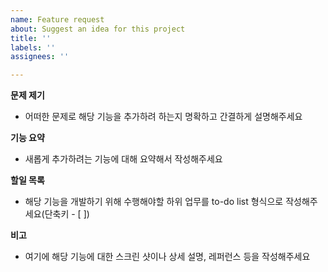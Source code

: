 ```yaml
---
name: Feature request
about: Suggest an idea for this project
title: ''
labels: ''
assignees: ''

---
```


**문제 제기**
- 어떠한 문제로 해당 기능을 추가하려 하는지 명확하고 간결하게 설명해주세요

**기능 요약**
- 새롭게 추가하려는 기능에 대해 요약해서 작성해주세요

**할일 목록**
- 해당 기능을 개발하기 위해 수행해야할 하위 업무를 to-do list 형식으로 작성해주세요(단축키 - [ ])

**비고**
- 여기에 해당 기능에 대한 스크린 샷이나 상세 설명, 레퍼런스 등을 작성해주세요

